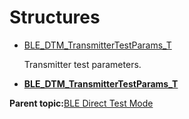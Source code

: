 # Structures

-   [BLE\_DTM\_TransmitterTestParams\_T](GUID-E172CBE4-3E38-4F18-9B0E-1D6E5E8EB797.md)

    Transmitter test parameters.


-   **[BLE\_DTM\_TransmitterTestParams\_T](GUID-E172CBE4-3E38-4F18-9B0E-1D6E5E8EB797.md)**  


**Parent topic:**[BLE Direct Test Mode](GUID-A383B91A-CD0E-48B6-9C9F-879838FC7176.md)

